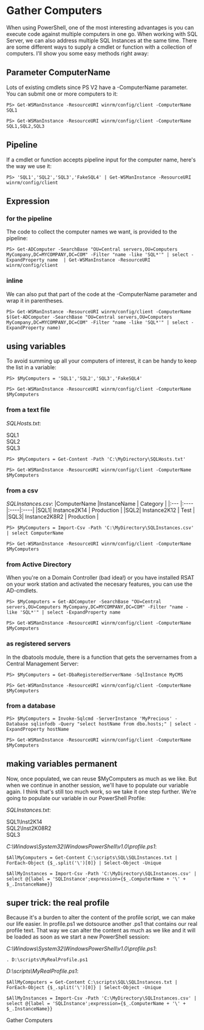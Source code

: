 <content>

# Gather Computers

When using PowerShell, one of the most interesting advantages is you can execute code against multiple computers in one go.
When working with SQL Server, we can also address multiple SQL Instances at the same time.
There are some different ways to supply a cmdlet or function with a collection of computers.
I'll show you some easy methods right away:

## Parameter ComputerName

Lots of existing cmdlets since PS V2 have a -ComputerName parameter. You can submit one or more computers to it:
```
PS> Get-WSManInstance -ResourceURI winrm/config/client -ComputerName SQL1
```
```
PS> Get-WSManInstance -ResourceURI winrm/config/client -ComputerName SQL1,SQL2,SQL3
```
 
## Pipeline
 
If a cmdlet or function accepts pipeline input for the computer name, here's the way we use it:

```
PS> 'SQL1','SQL2','SQL3','FakeSQL4' | Get-WSManInstance -ResourceURI winrm/config/client
```
 
## Expression
### for the pipeline

The code to collect the computer names we want, is provided to the pipeline:

```
PS> Get-ADComputer -SearchBase "OU=Central servers,OU=Computers MyCompany,DC=MYCOMPANY,DC=COM" -Filter "name -like 'SQL*'" | select -ExpandProperty name  | Get-WSManInstance -ResourceURI winrm/config/client
```
### inline

We can also put that part of the code at the -ComputerName parameter and wrap it in parentheses.

```
PS> Get-WSManInstance -ResourceURI winrm/config/client -ComputerName $(Get-ADComputer -SearchBase "OU=Central servers,OU=Computers MyCompany,DC=MYCOMPANY,DC=COM" -Filter "name -like 'SQL*'" | select -ExpandProperty name)
```

## using variables

To avoid summing up all your computers of interest, it can be handy to keep the list in a variable:

```
PS> $MyComputers = 'SQL1','SQL2','SQL3','FakeSQL4'

PS> Get-WSManInstance -ResourceURI winrm/config/client -ComputerName $MyComputers
```
### from a text file

*SQLHosts.txt*:

SQL1  
SQL2  
SQL3  

```
PS> $MyComputers = Get-Content -Path 'C:\MyDirectory\SQLHosts.txt'

PS> Get-WSManInstance -ResourceURI winrm/config/client -ComputerName $MyComputers
```

### from a csv

*SQLInstances.csv*:
|ComputerName |InstanceName | Category |
|:--- |:---- |:----|:----|
|SQL1| Instance2K14 | Production |
|SQL2| Instance2K12 | Test |
|SQL3| Instance2K8R2 | Production |
```
PS> $MyComputers = Import-Csv -Path 'C:\MyDirectory\SQLInstances.csv' | select ComputerName

PS> Get-WSManInstance -ResourceURI winrm/config/client -ComputerName $MyComputers
```

### from Active Directory

When you're on a Domain Controller (bad idea!) or you have installed RSAT on your work station and activated the necesary features, you can use the AD-cmdlets.

```
PS> $MyComputers = Get-ADComputer -SearchBase "OU=Central servers,OU=Computers MyCompany,DC=MYCOMPANY,DC=COM" -Filter "name -like 'SQL*'" | select -ExpandProperty name

PS> Get-WSManInstance -ResourceURI winrm/config/client -ComputerName $MyComputers
```

### as registered servers

In the dbatools module, there is a function that gets the servernames from a Central Management Server:

```
PS> $MyComputers = Get-DbaRegisteredServerName -SqlInstance MyCMS

PS> Get-WSManInstance -ResourceURI winrm/config/client -ComputerName $MyComputers
```

### from a database

```
PS> $MyComputers = Invoke-Sqlcmd -ServerInstance 'MyPrecious' -Database sqlinfodb -Query "select hostName from dbo.hosts;" | select -ExpandProperty hostName

PS> Get-WSManInstance -ResourceURI winrm/config/client -ComputerName $MyComputers
```

## making variables permanent

Now, once populated, we can reuse $MyComputers as much as we like. But when we continue in another session, we'll have to populate our variable again. I think that's still too much work, so we take it one step further. We're going to populate our variable in our PowerShell Profile:

*SQLInstances.txt*:

SQL1\Inst2K14  
SQL2\Inst2K08R2  
SQL3  

*C:\Windows\System32\WindowsPowerShell\v1.0\profile.ps1*:
```
$AllMyComputers = Get-Content C:\scripts\SQL\SQLInstances.txt | ForEach-Object {$_.split('\')[0]} | Select-Object -Unique

$AllMyInstances = Import-Csv -Path 'C:\MyDirectory\SQLInstances.csv' | select @{label = 'SQLInstance';expression={$_.ComputerName + '\' + $_.InstanceName}}
```

## super trick: the real profile

Because it's a burden to alter the content of the profile script, we can make our life easier. In profile.ps1 we dotsource another .ps1 that contains our real profile text. That way we can alter the content as much as we like and it will be loaded as soon as we start a new PowerShell session:

*C:\Windows\System32\WindowsPowerShell\v1.0\profile.ps1*:
```
. D:\scripts\MyRealProfile.ps1
```

*D:\scripts\MyRealProfile.ps1*:

```
$AllMyComputers = Get-Content C:\scripts\SQL\SQLInstances.txt | ForEach-Object {$_.split('\')[0]} | Select-Object -Unique

$AllMyInstances = Import-Csv -Path 'C:\MyDirectory\SQLInstances.csv' | select @{label = 'SQLInstance';expression={$_.ComputerName + '\' + $_.InstanceName}}
```

</content>

  <tabTrigger>Gather Computers</tabTrigger>